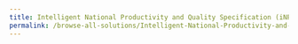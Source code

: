 ```yaml
---
title: Intelligent National Productivity and Quality Specification (iNPQS)
permalink: /browse-all-solutions/Intelligent-National-Productivity-and-Quality-Specification-(iNPQS)
---
```


